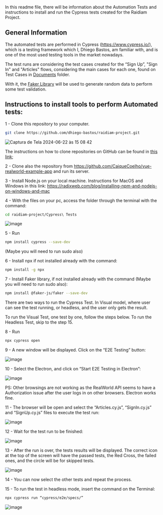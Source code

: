 In this readme file, there will be information about the Automation Tests and instructions to install and run the Cypress tests created for the Raidiam Project.

## General Information

The automated tests are performed in Cypress (https://www.cypress.io/), which is a testing framework which I, Dhiego Bastos, am familiar with, and is one of the most used testing tools in the market nowadays.

The test runs are considering the test cases created for the “Sign Up”, "Sign In" and "Articles" flows, considering the main cases for each one, found on Test Cases in [Documents](Documents/) folder.

With it, the [Faker Library](https://fakerjs.dev/guide/usage.html) will be used to generate random data to perform some test validation.


## Instructions to install tools to perform Automated tests:

1 - Clone this repository to your computer.

```sh
git clone https://github.com/dhiego-bastos/raidiam-project.git
```

![Captura de Tela 2024-06-22 às 15 08 42](https://github.com/dhiego-bastos/raidiam-project/assets/173289553/92b000ab-b6d6-4a29-aae7-da2f8b661552)

The instructions on how to clone repositories on GitHub can be found in [this link](https://docs.github.com/en/repositories/creating-and-managing-repositories/cloning-a-repository);

2 - Clone also the repository from https://github.com/CaiqueCoelho/vue-realworld-example-app and run its server.

3 - Install Node.js on your local machine. Instructions for MacOS and Windows in this link: https://radixweb.com/blog/installing-npm-and-nodejs-on-windows-and-mac

4 - With the files on your pc, access the folder through the terminal with the command:

``` sh
cd raidiam-project/Cypress\ Tests
```

![image](https://github.com/dhiego-bastos/raidiam-project/assets/173289553/3fdb3eaa-83ee-4fbd-80a8-88e4ddc96a1b)

5 - Run 
```sh
npm install cypress --save-dev
```

(Maybe you will need to run sudo also)

6 - Install npx if not installed already with the command:
```sh
npm install -g npx
```

7 - Install Faker library, if not installed already with the command (Maybe you will need to run sudo also):

```sh
npm install @faker-js/faker --save-dev
```

There are two ways to run the Cypress Test. In Visual model, where user can see the test running, or headless, and the user only gets the result.

To run the Visual Test, one test by one, follow the steps below.
To run the Headless Test, skip to the step 15.

8 - Run 
```sh
npx cypress open
```

9 - A new window will be displayed. Click on the “E2E Testing” button:

![image](https://github.com/dhiego-bastos/raidiam-project/assets/173289553/9ba3d113-3ff2-4bfc-ae11-997774787ac0)

10 - Select the Electron, and click on “Start E2E Testing in Electron”:

![image](https://github.com/dhiego-bastos/raidiam-project/assets/173289553/42bdc3fc-4d33-46cc-861c-00776767cd87)

PS: Other browsings are not working as the RealWorld API seems to have a Authorization issue after the user logs in on other browsers. Electron works fine.

11 - The browser will be open and select the “Articles.cy.js”, “SignIn.cy.js” and “SignUp.cy.js” files to execute the test run:

![image](https://github.com/dhiego-bastos/raidiam-project/assets/173289553/b3c62103-f842-49ba-92ba-2fad60e1064b)

12 - Wait for the test run to be finished:

![image](https://github.com/dhiego-bastos/raidiam-project/assets/173289553/2974b942-04d0-49c6-9a44-9f65496341f1)

13 - After the run is over, the tests results will be displayed. The correct icon at the top of the screen will have the passed tests, the Red Cross, the failed ones, and the circle will be for skipped tests.

![image](https://github.com/dhiego-bastos/raidiam-project/assets/173289553/3cdecc3c-16b5-4685-b7a4-e4f945496a82)

14 - You can now select the other tests and repeat the process.

15 - To run the test in headless mode, insert the command on the Terminal:

```sh
npx cypress run “cypress/e2e/specs/” 
```
![image](https://github.com/dhiego-bastos/raidiam-project/assets/173289553/7cbf22a7-32b0-48a7-a0b3-7dcb13172445)
